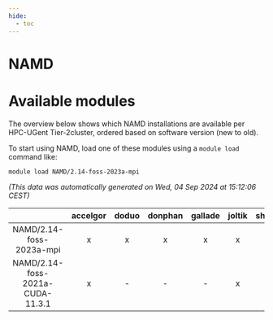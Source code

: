 ```yaml
---
hide:
  - toc
---
```


NAMD
====

# Available modules


The overview below shows which NAMD installations are available per HPC-UGent Tier-2cluster, ordered based on software version (new to old).

To start using NAMD, load one of these modules using a `module load` command like:

```shell
module load NAMD/2.14-foss-2023a-mpi
```

*(This data was automatically generated on Wed, 04 Sep 2024 at 15:12:06 CEST)*  

| |accelgor|doduo|donphan|gallade|joltik|shinx|skitty|
| :---: | :---: | :---: | :---: | :---: | :---: | :---: | :---: |
|NAMD/2.14-foss-2023a-mpi|x|x|x|x|x|-|x|
|NAMD/2.14-foss-2021a-CUDA-11.3.1|x|-|-|-|x|-|-|
